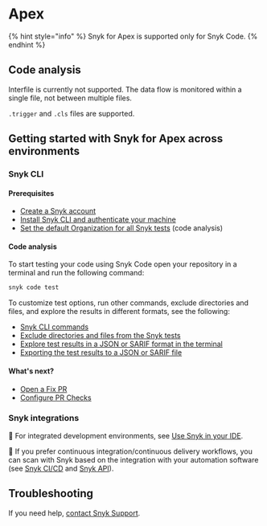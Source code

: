 # Apex

{% hint style="info" %}
Snyk for Apex is supported only for Snyk Code.
{% endhint %}

## Code analysis

Interfile is currently not supported. The data flow is monitored within a single file, not between multiple files.

`.trigger` and `.cls` files are supported.

## Getting started with Snyk for Apex across environments

### Snyk CLI&#x20;

#### Prerequisites

* [Create a Snyk account](../../getting-started/quickstart/create-or-log-in-to-a-snyk-account.md)
* [Install Snyk CLI and authenticate your machine](../../snyk-cli/getting-started-with-the-snyk-cli.md#install-the-snyk-cli-and-authenticate-your-machine)
* [Set the default Organization for all Snyk tests](broken-reference) (code analysis)

#### Code analysis

To start testing your code using Snyk Code open your repository in a terminal and run the following  command:

```javascript
snyk code test
```

To customize test options, run other commands, exclude directories and files, and explore the results in different formats, see the following:

* [Snyk CLI commands](../../snyk-cli/commands/#available-commands)
* [Exclude directories and files from the Snyk tests](../../snyk-cli/scan-and-maintain-projects-using-the-cli/snyk-cli-for-snyk-code/exclude-directories-and-files-from-snyk-code-cli-tests.md)
* [Explore test results in a JSON or SARIF format in the terminal ](broken-reference)
* [Exporting the test results to a JSON or SARIF file](broken-reference)

#### What's next?

* [Open a Fix PR](apex.md#open-a-fix-pr)&#x20;
* [Configure PR Checks](../../scan-using-snyk/run-pr-checks/configure-pr-checks.md)

### Snyk integrations&#x20;

:link: For integrated development environments, see [Use Snyk in your IDE](../../integrate-with-snyk/ide-tools/).

:link: If you prefer continuous integration/continuous delivery workflows, you can scan with Snyk based on the integration with your automation software (see [Snyk CI/CD](../../integrate-with-snyk/snyk-ci-cd-integrations/) and [Snyk API](../../snyk-api/)).

## Troubleshooting

If you need help, [contact Snyk Support](https://support.snyk.io/hc/en-us).&#x20;
